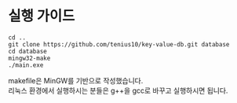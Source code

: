 # 실행 가이드

```
cd ..
git clone https://github.com/tenius10/key-value-db.git database
cd database
mingw32-make
./main.exe
```

makefile은 MinGW를 기반으로 작성했습니다.<br/>
리눅스 환경에서 실행하시는 분들은 g++을 gcc로 바꾸고 실행하시면 됩니다.

